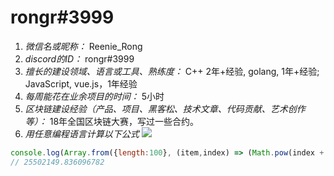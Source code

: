 # rongr#3999

1. *微信名或昵称：* Reenie_Rong
2. *discord的ID：* rongr#3999
3. *擅长的建设领域、语言或工具、熟练度：*  C++ 2年+经验, golang, 1年+经验; JavaScript, vue.js，1年经验
4. *每周能花在业余项目的时间：* 5小时
5. *区块链建设经验（产品、项目、黑客松、技术文章、代码贡献、艺术创作等）：* 18年全国区块链大赛，写过一些合约。
6. *用任意编程语言计算以下公式*
![](https://latex.codecogs.com/svg.image?\sum_{n=1}^{100}\left&space;(n^{3}-\sqrt[3]{n}&space;\right&space;))

```js
console.log(Array.from({length:100}, (item,index) => (Math.pow(index + 1, 3) - Math.pow(index + 1, 1/3))).reduce((prev, curr) => prev+curr,0));
// 25502149.836096782
```

